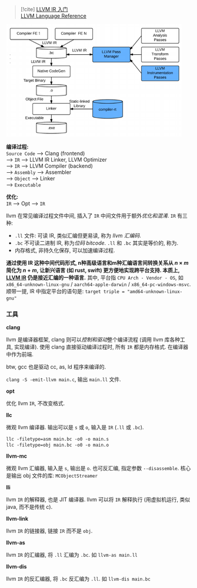 > [!cite] 
> [LLVM IR 入门](https://evian-zhang.github.io/llvm-ir-tutorial/01-LLVM%E6%9E%B6%E6%9E%84%E7%AE%80%E4%BB%8B.html)  
> [LLVM Language Reference](https://llvm.org/docs/LangRef.html)

![](../../attach/Pasted%20image%2020240307150000.png)

**编译过程:**  
`Source Code` --> Clang (frontend)  
--> `IR` --> LLVM IR Linker, LLVM Optimizer  
--> `IR` --> LLVM Compiler (backend)  
--> `Assembly` --> Assembler  
--> `Object` --> Linker  
--> `Executable`

**优化:**  
`IR` --> Opt --> `IR`

llvm 在常见编译过程文件中间, 插入了 `IR` 中间文件用于额外*优化和混淆*. `IR` 有三种:
- `.ll` 文件: 可读 IR, 类似汇编但更易读, 称为 *llvm 汇编码*.
- `.bc` 不可读二进制 IR, 称为*位码 bitcode*. `.ll` 和 `.bc` 其实是等价的, 称为.
- 内存格式,  非持久化保存, 可以加速编译过程.

**通过使用 IR 这种中间代码形式, n种高级语言和m种汇编语言间转换关系从 $n\times m$ 简化为 $n+m$, 让新兴语言 (如 rust, swift) 更方便地实现跨平台支持. 本质上, [LLVM IR](IR.md) 仍是接近汇编的一种语言.** 其中, 平台指 `CPU Arch - Vendor - OS`, 如 `x86_64-unknown-linux-gnu` / `aarch64-apple-darwin` / `x86_64-pc-windows-msvc`. 顺带一提, IR 中指定平台的语句是: `target triple = "amd64-unknown-linux-gnu"`

### 工具

**clang**

llvm 是编译器框架, clang 则可以*控制和驱动*整个编译流程 (调用 llvm 库各种工具, 实现编译). 使用 clang 直接驱动编译过程时, 所有 `IR` 都是内存格式. 在编译器中作为前端. 

btw, gcc 也是驱动 cc, as, ld 程序来编译的.

`clang -S -emit-llvm main.c`, 输出 `main.ll` 文件.

**opt** 

优化 llvm `IR`, 不改变格式.

**llc**

微观 llvm 编译器. 输出可以是 `s` 或 `o`, 输入是 `IR` (`.ll` 或 `.bc`). 

```ccp
llc -filetype=asm main.bc -o0 -o main.s
llc -filetype=obj main.bc -o0 -o main.o
```

**llvm-mc**

微观 llvm 汇编器, 输入是 `s`, 输出是 `o`. 也可反汇编, 指定参数 `--disassemble`. 核心是输出 obj 文件的库: `MCObjectStreamer`

**lli**

llvm `IR` 的解释器, 也是 JIT 编译器. llvm 可以将 `IR` 解释执行 (用虚拟机运行, 类似 java, 而不是传统 c).

**llvm-link**

llvm `IR` 的链接器, 链接 `IR` 而不是 `obj`.

**llvm-as**

llvm `IR` 的汇编器, 将 `.ll` 汇编为 `.bc`. 如 `llvm-as main.ll`

**llvm-dis**

llvm `IR` 的反汇编器, 将 `.bc` 反汇编为 `.ll`. 如 `llvm-dis main.bc`
